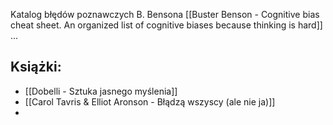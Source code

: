 Katalog błędów poznawczych B. Bensona [[Buster Benson - Cognitive bias cheat sheet. An organized list of cognitive biases because thinking is hard]]
...
## Książki:
- [[Dobelli - Sztuka jasnego myślenia]]
- [[Carol Tavris & Elliot Aronson - Błądzą wszyscy (ale nie ja)]]
- 